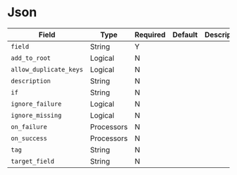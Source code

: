 # Json

|Field|Type|Required|Default|Description|
|---|---|---|---|---|
|`field`|String|Y|||
|`add_to_root`|Logical|N|||
|`allow_duplicate_keys`|Logical|N|||
|`description`|String|N|||
|`if`|String|N|||
|`ignore_failure`|Logical|N|||
|`ignore_missing`|Logical|N|||
|`on_failure`|Processors|N|||
|`on_success`|Processors|N|||
|`tag`|String|N|||
|`target_field`|String|N|||
